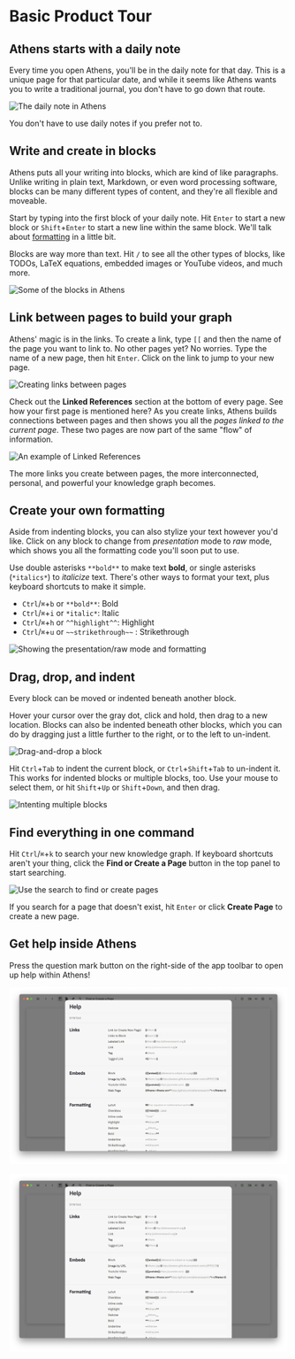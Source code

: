 # Basic Product Tour

## Athens starts with a daily note

Every time you open Athens, you'll be in the daily note for that day. This is a unique page for that particular date, and while it seems like Athens wants you to write a traditional journal, you don't have to go down that route.

![The daily note in Athens](https://user-images.githubusercontent.com/1153921/116891070-26b11f00-abe3-11eb-8e7c-466bdb2ccd9d.png)

You don't have to use daily notes if you prefer not to.

## Write and create in blocks

Athens puts all your writing into blocks, which are kind of like paragraphs. Unlike writing in plain text, Markdown, or even word processing software, blocks can be many different types of content, and they're all flexible and moveable.

Start by typing into the first block of your daily note. Hit `Enter` to start a new block or `Shift`+`Enter` to start a new line within the same block. We'll talk about [formatting](basics.md#create-your-own-formatting) in a little bit.

Blocks are way more than text. Hit `/` to see all the other types of blocks, like TODOs, LaTeX equations, embedded images or YouTube videos, and much more.

![Some of the blocks in Athens](https://user-images.githubusercontent.com/1153921/117014690-e4044b00-aca5-11eb-8f6e-144346f0fa4b.png)

## Link between pages to build your graph

Athens' magic is in the links. To create a link, type `[[` and then the name of the page you want to link to. No other pages yet? No worries. Type the name of a new page, then hit `Enter`. Click on the link to jump to your new page.

![Creating links between pages](https://user-images.githubusercontent.com/1153921/117019096-f41e2980-aca9-11eb-871b-69075c67de4d.gif)

Check out the **Linked References** section at the bottom of every page. See how your first page is mentioned here? As you create links, Athens builds connections between pages and then shows you all the _pages linked to the current page_. These two pages are now part of the same "flow" of information.

![An example of Linked References](https://user-images.githubusercontent.com/1153921/117019034-e799d100-aca9-11eb-963e-458eeffef1f9.png)

The more links you create between pages, the more interconnected, personal, and powerful your knowledge graph becomes.

## Create your own formatting

Aside from indenting blocks, you can also stylize your text however you'd like. Click on any block to change from _presentation_ mode to _raw_ mode, which shows you all the formatting code you'll soon put to use.

Use double asterisks `**bold**` to make text **bold**, or single asterisks \(`*italics*`\) to _italicize_ text. There's other ways to format your text, plus keyboard shortcuts to make it simple.

* `Ctrl`/`⌘`+`b` or `**bold**`: Bold
* `Ctrl`/`⌘`+`i` or `*italic*`: Italic
* `Ctrl`/`⌘`+`h` or `^^highlight^^`: Highlight
* `Ctrl`/`⌘`+`u` or `~~strikethrough~~` : Strikethrough

![Showing the presentation/raw mode and formatting](https://user-images.githubusercontent.com/1153921/117018595-7ce89580-aca9-11eb-8f90-573ff5239ebe.gif)

## Drag, drop, and indent

Every block can be moved or indented beneath another block.

Hover your cursor over the gray dot, click and hold, then drag to a new location. Blocks can also be indented beneath other blocks, which you can do by dragging just a little further to the right, or to the left to un-indent.

![Drag-and-drop a block](https://user-images.githubusercontent.com/1153921/117058635-bcc47280-acd3-11eb-8b9e-094bc247783e.gif)

Hit `Ctrl`+`Tab` to indent the current block, or `Ctrl`+`Shift`+`Tab` to un-indent it. This works for indented blocks or multiple blocks, too. Use your mouse to select them, or hit `Shift`+`Up` or `Shift`+`Down`, and then drag.

![Intenting multiple blocks](https://user-images.githubusercontent.com/1153921/117058656-c2ba5380-acd3-11eb-8770-ced1f61b2738.gif)

## Find everything in one command

Hit `Ctrl`/`⌘`+`k` to search your new knowledge graph. If keyboard shortcuts aren't your thing, click the **Find or Create a Page** button in the top panel to start searching.

![Use the search to find or create pages](https://user-images.githubusercontent.com/1153921/117059494-b682c600-acd4-11eb-82eb-6a62c6e28517.gif)

If you search for a page that doesn't exist, hit `Enter` or click **Create Page** to create a new page.


## Get help inside Athens

Press the question mark button on the right-side of the app toolbar to open up help within Athens!

![help-menu-1](/img/help-menu-1.png)

![help-menu-2](/img/help-menu-1.png)
